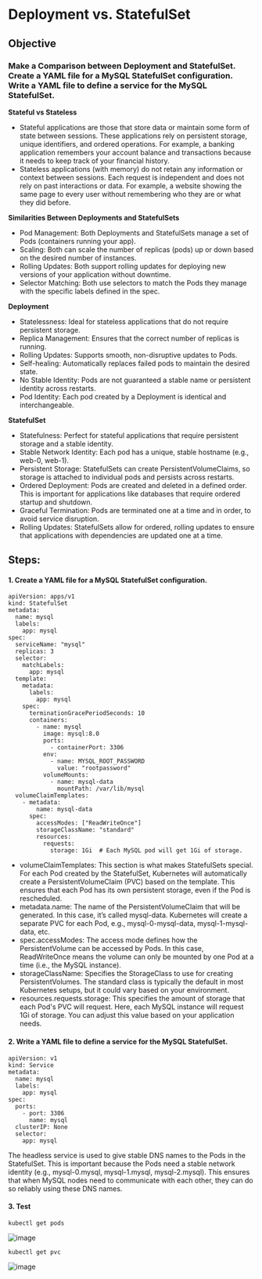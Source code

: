 # Deployment vs. StatefulSet

## **Objective**

### Make a Comparison between Deployment and StatefulSet. Create a YAML file for a MySQL StatefulSet configuration. Write a YAML file to define a service for the MySQL StatefulSet.

**Stateful vs Stateless**
 - Stateful applications are those that store data or maintain some form of state between sessions. These applications rely on persistent storage, unique identifiers, and ordered operations. For example, a banking application remembers your account balance and transactions because it needs to keep track of your financial history.
 - Stateless applications (with memory) do not retain any information or context between sessions. Each request is independent and does not rely on past interactions or data. For example, a website showing the same page to every user without remembering who they are or what they did before.

**Similarities Between Deployments and StatefulSets**
 - Pod Management: Both Deployments and StatefulSets manage a set of Pods (containers running your app).
 - Scaling: Both can scale the number of replicas (pods) up or down based on the desired number of instances.
 - Rolling Updates: Both support rolling updates for deploying new versions of your application without downtime.
 - Selector Matching: Both use selectors to match the Pods they manage with the specific labels defined in the spec.

**Deployment**
  - Statelessness: Ideal for stateless applications that do not require persistent storage. 
  - Replica Management: Ensures that the correct number of replicas is running.
  - Rolling Updates: Supports smooth, non-disruptive updates to Pods.
  - Self-healing: Automatically replaces failed pods to maintain the desired state.
  - No Stable Identity: Pods are not guaranteed a stable name or persistent identity across restarts.
  - Pod Identity: Each pod created by a Deployment is identical and interchangeable.

**StatefulSet**
  - Statefulness: Perfect for stateful applications that require persistent storage and a stable identity.
  - Stable Network Identity: Each pod has a unique, stable hostname (e.g., web-0, web-1).
  - Persistent Storage: StatefulSets can create PersistentVolumeClaims, so storage is attached to individual pods and persists across restarts.
  - Ordered Deployment: Pods are created and deleted in a defined order. This is important for applications like databases that require ordered startup and shutdown.
  - Graceful Termination: Pods are terminated one at a time and in order, to avoid service disruption.
  - Rolling Updates: StatefulSets allow for ordered, rolling updates to ensure that applications with dependencies are updated one at a time.

## **Steps:**

#### 1. Create a YAML file for a MySQL StatefulSet configuration. 
```
apiVersion: apps/v1
kind: StatefulSet
metadata:
  name: mysql
  labels:
    app: mysql
spec:
  serviceName: "mysql"
  replicas: 3  
  selector:
    matchLabels:
      app: mysql
  template:
    metadata:
      labels:
        app: mysql
    spec:
      terminationGracePeriodSeconds: 10 
      containers:
        - name: mysql
          image: mysql:8.0 
          ports:
            - containerPort: 3306  
          env:
            - name: MYSQL_ROOT_PASSWORD  
              value: "rootpassword"
          volumeMounts:
            - name: mysql-data  
              mountPath: /var/lib/mysql 
  volumeClaimTemplates:
    - metadata:
        name: mysql-data 
      spec:
        accessModes: ["ReadWriteOnce"]
        storageClassName: "standard"  
        resources:
          requests:
            storage: 1Gi  # Each MySQL pod will get 1Gi of storage.

```
- volumeClaimTemplates: This section is what makes StatefulSets special. For each Pod created by the StatefulSet, Kubernetes will automatically create a PersistentVolumeClaim (PVC) based on the template. This ensures that each Pod has its own persistent storage, even if the Pod is rescheduled.
- metadata.name: The name of the PersistentVolumeClaim that will be generated. In this case, it’s called mysql-data. Kubernetes will create a separate PVC for each Pod, e.g., mysql-0-mysql-data, mysql-1-mysql-data, etc.
- spec.accessModes: The access mode defines how the PersistentVolume can be accessed by Pods. In this case, ReadWriteOnce means the volume can only be mounted by one Pod at a time (i.e., the MySQL instance).
- storageClassName: Specifies the StorageClass to use for creating PersistentVolumes. The standard class is typically the default in most Kubernetes setups, but it could vary based on your environment.
- resources.requests.storage: This specifies the amount of storage that each Pod's PVC will request. Here, each MySQL instance will request 1Gi of storage. You can adjust this value based on your application needs.

#### 2. Write a YAML file to define a service for the MySQL StatefulSet.
```
apiVersion: v1
kind: Service
metadata:
  name: mysql
  labels:
    app: mysql
spec:
  ports:
    - port: 3306  
      name: mysql
  clusterIP: None  
  selector:
    app: mysql  
```
The headless service is used to give stable DNS names to the Pods in the StatefulSet. This is important because the Pods need a stable network identity (e.g., mysql-0.mysql, mysql-1.mysql, mysql-2.mysql). This ensures that when MySQL nodes need to communicate with each other, they can do so reliably using these DNS names.
#### 3. Test 
```
kubectl get pods
```
![image](https://github.com/user-attachments/assets/125a1ef6-d09c-40cb-887c-8a6a90940190)
```
kubectl get pvc
```
![image](https://github.com/user-attachments/assets/b7b1f9a6-1257-41fa-892f-465e75186e88)


